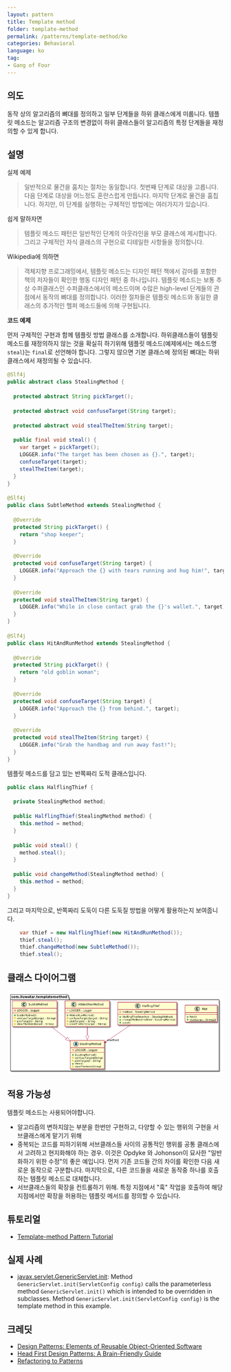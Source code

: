 ```yaml
---
layout: pattern
title: Template method
folder: template-method
permalink: /patterns/template-method/ko
categories: Behavioral
language: ko
tag:
- Gang of Four
---
```


## 의도

동작 상의 알고리즘의 뼈대를 정의하고 일부 단계들을 하위 클래스에게 미룹니다. 템플릿 메소드는 알고리즘 구조의 변경없이 하위 클래스들이 알고리즘의 특정 단계들을 재정의할 수 있게 합니다.

## 설명

실제 예제

> 일반적으로 물건을 훔치는 절차는 동일합니다. 첫번째 단계로 대상을 고릅니다. 다음 단계로 대상을 어느정도 혼란스럽게 만듭니다. 마지막 단계로 물건을 훔칩니다. 하지만, 이 단계를 실행하는 구체적인 방법에는 여러가지가 있습니다.

쉽게 말하자면

> 템플릿 메소드 패턴은 일반적인 단계의 아웃라인을 부모 클래스에 제시합니다. 그리고 구체적인 자식 클래스의 구현으로 디테일한 사항들을 정의합니다.

Wikipedia에 의하면

> 객체지향 프로그래밍에서, 템플릿 메소드는 디자인 패턴 책에서 감마를 포함한 책의 저자들이 확인한 행동 디자인 패턴 중 하나입니다. 템플릿 메소드는 보통 추상 수퍼클래스인 수퍼클래스에서의 메소드이며 수많은 high-level 단계들의 관점에서 동작의 뼈대를 정의합니다. 이러한 절차들은 템플릿 메소드와 동일한 클래스의 추가적인 헬퍼 메소드들에 의해 구현됩니다.

**코드 예제**

먼저 구체적인 구현과 함께 템플릿 방법 클래스를 소개합니다. 하위클래스들이 템플릿 메소드를 재정의하지 않는 것을 확실히 하기위해 템플릿 메소드(예제에서는 메소드명`steal`)는 `final`로 선언해야 합니다. 그렇지 않으면 기본 클래스에 정의된 뼈대는 하위 클래스에서 재정의될 수 있습니다.


```java
@Slf4j
public abstract class StealingMethod {

  protected abstract String pickTarget();

  protected abstract void confuseTarget(String target);

  protected abstract void stealTheItem(String target);

  public final void steal() {
    var target = pickTarget();
    LOGGER.info("The target has been chosen as {}.", target);
    confuseTarget(target);
    stealTheItem(target);
  }
}

@Slf4j
public class SubtleMethod extends StealingMethod {

  @Override
  protected String pickTarget() {
    return "shop keeper";
  }

  @Override
  protected void confuseTarget(String target) {
    LOGGER.info("Approach the {} with tears running and hug him!", target);
  }

  @Override
  protected void stealTheItem(String target) {
    LOGGER.info("While in close contact grab the {}'s wallet.", target);
  }
}

@Slf4j
public class HitAndRunMethod extends StealingMethod {

  @Override
  protected String pickTarget() {
    return "old goblin woman";
  }

  @Override
  protected void confuseTarget(String target) {
    LOGGER.info("Approach the {} from behind.", target);
  }

  @Override
  protected void stealTheItem(String target) {
    LOGGER.info("Grab the handbag and run away fast!");
  }
}
```

템플릿 메소드를 담고 있는 반쪽짜리 도적 클래스입니다.

```java
public class HalflingThief {

  private StealingMethod method;

  public HalflingThief(StealingMethod method) {
    this.method = method;
  }

  public void steal() {
    method.steal();
  }

  public void changeMethod(StealingMethod method) {
    this.method = method;
  }
}
```

그리고 마지막으로, 반쪽짜리 도둑이 다른 도둑질 방법을 어떻게 활용하는지 보여줍니다.

```java
    var thief = new HalflingThief(new HitAndRunMethod());
    thief.steal();
    thief.changeMethod(new SubtleMethod());
    thief.steal();
```

## 클래스 다이어그램

![alt text](../../../template-method/etc/template_method_urm.png "Template Method")

## 적용 가능성

템플릿 메소드는 사용되어야합니다.

* 알고리즘의 변하지않는 부분을 한번만 구현하고, 다양할 수 있는 행위의 구현을 서브클래스에게 맡기기 위해
* 중복되는 코드를 피하기위해 서브클래스들 사이의 공통적인 행위를 공통 클래스에서 고려하고 현지화해야 하는 경우. 이것은 Opdyke 와 Johonson이 묘사한 "일반화하기 위한 수정"의 좋은 예입니다. 먼저 기존 코드들 간의 차이를 확인한 다음 새로운 동작으로 구분합니다. 마지막으로, 다른 코드들을  새로운 동작중 하나를 호출하는 템플릿 메소드로 대체합니다.
* 서브클래스들의 확장을 컨트롤하기 위해. 특정 지점에서 "훅" 작업을 호출하여 해당 지점에서만 확장을 허용하는 템플릿 메서드를 정의할 수 있습니다.

## 튜토리얼

* [Template-method Pattern Tutorial](https://www.journaldev.com/1763/template-method-design-pattern-in-java)

## 실제 사례

* [javax.servlet.GenericServlet.init](https://jakarta.ee/specifications/servlet/4.0/apidocs/javax/servlet/GenericServlet.html#init--):
  Method `GenericServlet.init(ServletConfig config)` calls the parameterless method `GenericServlet.init()` which is intended to be overridden in subclasses.
  Method `GenericServlet.init(ServletConfig config)` is the template method in this example.

## 크레딧

* [Design Patterns: Elements of Reusable Object-Oriented Software](https://www.amazon.com/gp/product/0201633612/ref=as_li_tl?ie=UTF8&camp=1789&creative=9325&creativeASIN=0201633612&linkCode=as2&tag=javadesignpat-20&linkId=675d49790ce11db99d90bde47f1aeb59)
* [Head First Design Patterns: A Brain-Friendly Guide](https://www.amazon.com/gp/product/0596007124/ref=as_li_tl?ie=UTF8&camp=1789&creative=9325&creativeASIN=0596007124&linkCode=as2&tag=javadesignpat-20&linkId=6b8b6eea86021af6c8e3cd3fc382cb5b)
* [Refactoring to Patterns](https://www.amazon.com/gp/product/0321213351/ref=as_li_tl?ie=UTF8&camp=1789&creative=9325&creativeASIN=0321213351&linkCode=as2&tag=javadesignpat-20&linkId=2a76fcb387234bc71b1c61150b3cc3a7)
